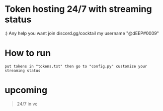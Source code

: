 # Token hosting 24/7 with streaming status 
:) Any help you want join discord.gg/cocktail
my username "@dEEP#0009"

# How to run
```
put tokens in "tokens.txt" then go to "config.py" customize your streaming status
```

# upcoming 
> 24/7 in vc 
